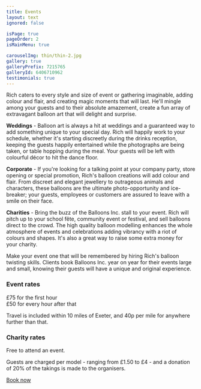 ```yaml
---
title: Events
layout: text
ignored: false

isPage: true
pageOrder: 2
isMainMenu: true

carouselImg: thin/thin-2.jpg
gallery: true
galleryPrefix: 7215765
galleryId: 6406710962
testimonials: true
---
```

Rich caters to every style and size of event or gathering imaginable, adding colour and flair, and creating magic moments that will last. He'll mingle among your guests and to their absolute amazement, create a fun array of extravagant balloon art that will delight and surprise.

**Weddings** - Balloon art is always a hit at weddings and a guaranteed way to add something unique to your special day. Rich will happily work to your schedule, whether it's starting discreetly during the drinks reception, keeping the guests happily entertained while the photographs are being taken, or table hopping during the meal. Your guests will be left with colourful décor to hit the dance floor.

**Corporate** - If you're looking for a talking point at your company party, store opening or special promotion, Rich's balloon creations will add colour and flair. From discreet and elegant jewellery to outrageous animals and characters, these balloons are the ultimate photo-opportunity and ice-breaker; your guests, employees or customers are assured to leave with a smile on their face.

**Charities** - Bring the buzz of the Balloons Inc. stall to your event. Rich will pitch up to your school fête, community event or festival, and sell balloons direct to the crowd. The high quality balloon modelling enhances the whole atmosphere of events and celebrations adding vibrancy with a riot of colours and shapes. It's also a great way to raise some extra money for your charity.

Make your event one that will be remembered by hiring Rich's balloon twisting skills. Clients book Balloons Inc. year on year for their events large and small, knowing their guests will have a unique and original experience.

### Event rates

£75 for the first hour  
£50 for every hour after that

Travel is included within 10 miles of Exeter, and 40p per mile for anywhere further than that.

### Charity rates

Free to attend an event.

Guests are charged per model - ranging from £1.50 to £4 - and a donation of 20% of the takings is made to the organisers.

<a href="contact.html" class="button">Book now</a>